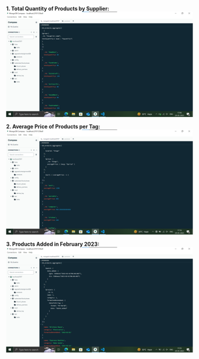 **1. Total Quantity of Products by Supplier:**
![alt text](image-3.png)

**2. Average Price of Products per Tag:**
![alt text](image-4.png)

**3. Products Added in February 2023:**
![alt text](image-5.png)